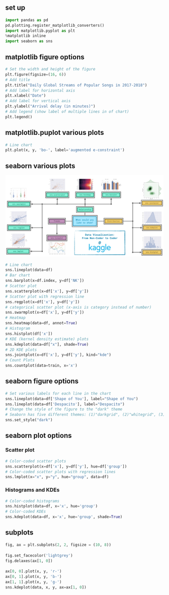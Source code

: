 ## set up

```python
import pandas as pd
pd.plotting.register_matplotlib_converters()
import matplotlib.pyplot as plt
%matplotlib inline
import seaborn as sns
```

## matplotlib figure options

```python
# Set the width and height of the figure
plt.figure(figsize=(16, 6))
# Add title
plt.title("Daily Global Streams of Popular Songs in 2017-2018")
# Add label for horizontal axis
plt.xlabel("Date")
# Add label for vertical axis
plt.ylabel("Arrival delay (in minutes)")
# Add legend (show label of multiple lines in of chart)
plt.legend()
```

## matplotlib.puplot various plots

```python
# Line chart
plt.plot(x, y, 'bo-', label='augmented e-constraint')
```

## seaborn various plots

![plots](static/plot.png)

```python
# Line chart
sns.lineplot(data=df)
# Bar chart
sns.barplot(x=df.index, y=df['NK'])
# Scatter plot
sns.scatterplot(x=df['x'], y=df['y'])
# Scatter plot with regression line
sns.regplot(x=df['x'], y=df['y'])
# categorical scatter plot (x-axis is category instead of number)
sns.swarmplot(x=df['x'], y=df['y'])
# Heatmap
sns.heatmap(data=df, annot=True)
# Histogram
sns.histplot(df['x'])
# KDE (kernel density estimate) plots
sns.kdeplot(data=df["x"], shade=True)
# 2D KDE plots
sns.jointplot(x=df['x'], y=df['y'], kind="kde")
# Count Plots
sns.countplot(data=train, x='x')
```

## seaborn figure options

```python
# Set various labels for each line in the chart
sns.lineplot(data=df['Shape of You'], label="Shape of You")
sns.lineplot(data=df['Despacito'], label="Despacito")
# Change the style of the figure to the "dark" theme
# Seaborn has five different themes: (1)"darkgrid", (2)"whitegrid", (3)"dark", (4)"white", and (5)"ticks"
sns.set_style("dark")
```

## seaborn plot options

### Scatter plot

```python
# Color-coded scatter plots
sns.scatterplot(x=df['x'], y=df['y'], hue=df['group'])
# Color-coded scatter plots with regression lines
sns.lmplot(x="x", y="y", hue="group", data=df)
```

### Histograms and KDEs

```python
# Color-coded histograms
sns.histplot(data=df, x='x', hue='group')
# Color-coded KDEs
sns.kdeplot(data=df, x='x', hue='group', shade=True)
```

## subplots

```python
fig, ax = plt.subplots(2, 2, figsize = (10, 8))

fig.set_facecolor('lightgrey')
fig.delaxes(ax[1, 0])

ax[0, 0].plot(x, y, 'r-')
ax[0, 1].plot(x, y, 'b-')
ax[1, 1].plot(x, y, 'g-')
sns.kdeplot(data, x, y, ax=ax[1, 0])
```